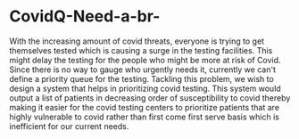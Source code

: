 # CovidQ-Need-a-br-
With the increasing amount of covid threats, everyone is trying to get themselves tested which is causing a surge in the testing facilities. This might delay the testing for the people who might be more at risk of Covid. Since there is no way to gauge who urgently needs it, currently we can't define a priority queue for the testing. Tackling this problem, we wish to design a system that helps in prioritizing covid testing. This system would output a list of patients in decreasing order of susceptibility to covid thereby making it easier for the covid testing centers to prioritize patients that are highly vulnerable to covid rather than first come first serve basis which is inefficient for our current needs.
